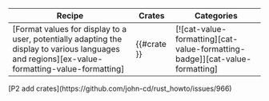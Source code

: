 | Recipe | Crates | Categories |
|--------|--------|------------|
| [Format values for display to a user, potentially adapting the display to various languages and regions][ex-value-formatting-value-formatting] | {{#crate }} | [![cat-value-formatting][cat-value-formatting-badge]][cat-value-formatting] |

<div class="hidden">
[P2 add crates](https://github.com/john-cd/rust_howto/issues/966)
</div>
